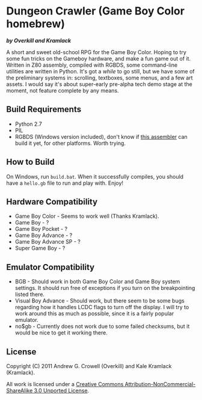 Dungeon Crawler (Game Boy Color homebrew)
=========================================
***by Overkill and Kramlack***

A short and sweet old-school RPG for the Game Boy Color. Hoping to try some fun tricks on the Gameboy hardware, and make a fun game out of it. Written in Z80 assembly, compiled with RGBDS, some command-line utilities are written in Python. It's got a *while* to go still, but we have some of the preliminary systems in: scrolling, textboxes, some menus, and a few art assets. I would say it's about super-early pre-alpha tech demo stage at the moment, not feature complete by any means.

Build Requirements
------------------
* Python 2.7
* PIL
* RGBDS (Windows version included), don't know if [this assembler](https://github.com/bentley/rgbds) can build it yet, for other platforms. Worth trying.

How to Build
------------
On Windows, run `build.bat`. When it successfully compiles, you should have a `hello.gb` file to run and play with. Enjoy!

Hardware Compatibility
----------------------
* Game Boy Color - Seems to work well (Thanks Kramlack).
* Game Boy - ?
* Game Boy Pocket - ?
* Game Boy Advance - ?
* Game Boy Advance SP - ?
* Super Game Boy - ?

Emulator Compatibility
----------------------
* BGB - Should work in both Game Boy Color and Game Boy system settings. It should run free of exceptions if you turn on the breakpointing listed there.
* Visual Boy Advance - Should work, but there seem to be some bugs regarding how it handles LCDC flags to turn off the display. I will try to work around this as much as possible, since it is a fairly popular emulator.
* no$gb - Currently does not work due to some failed checksums, but it would be nice to get it working there.

License
-------
Copyright (C) 2011 Andrew G. Crowell (Overkill) and Kale Kramlack (Kramlack).

All work is licensed under a [Creative Commons Attribution-NonCommercial-ShareAlike 3.0 Unported License](http://creativecommons.org/licenses/by-nc-sa/3.0/).
